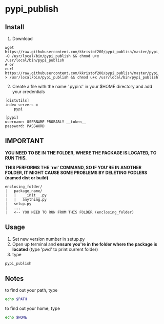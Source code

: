 # pypi_publish

## Install
1. Download
~~~~shell
wget https://raw.githubusercontent.com/kkristof200/pypi_publish/master/pypi_publish -O /usr/local/bin/pypi_publish && chmod u+x /usr/local/bin/pypi_publish
# or
curl https://raw.githubusercontent.com/kkristof200/pypi_publish/master/pypi_publish > /usr/local/bin/pypi_publish && chmod u+x /usr/local/bin/pypi_publish
~~~~

2. Create a file with the name '.pypirc' in your $HOME directory and add your credentials
~~~~
[distutils]
index-servers =
    pypi

[pypi]
username: USERNAME-PROBABLY-__token__
password: PASSWORD
~~~~


## IMPORTANT
__YOU NEED TO BE IN THE FOLDER, WHERE THE PACKAGE IS LOCATED, TO RUN THIS.__

__THIS PERFORMS THE 'rm' COMMAND, SO IF YOU'RE IN ANOTHER FOLDER, IT MIGHT CAUSE SOME PROBLEMS BY DELETING FODLERS (named dist or build)__

~~~~
enclosing_folder/
|   package_name/
|   |   __init__.py
|   |   anything.py
|   setup.py
|   ...
|   <-- YOU NEED TO RUN FROM THIS FOLDER (enclosing_folder)
~~~~

## Usage
1. Set new version number in setup.py
2. Open up terminal and __ensure you're in the folder where the package is located__ (type 'pwd' to print current folder)
3. type
~~~~Bash
pypi_publish
~~~~

## Notes
to find out your path, type
~~~~Bash
echo $PATH
~~~~
to find out your home, type
~~~~Bash
echo $HOME
~~~~
